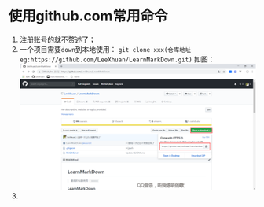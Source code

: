 使用github.com常用命令
=======
1. 注册账号的就不赘述了；
2. 一个项目需要`down`到本地使用： `git clone xxx(仓库地址eg:https://github.com/LeeXhuan/LearnMarkDown.git)`
如图：
![](https://github.com/LeeXhuan/LearnMarkDown/blob/master/LearnMarkDown/git_study/img/20181128210700.png)
3. 
